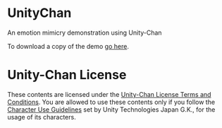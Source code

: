 # UnityChan
An emotion mimicry demonstration using Unity-Chan

To download a copy of the demo [go here](https://drive.google.com/a/affectiva.com/folderview?id=0B968NDUjJFMRY2s5Wk1abEhndWc&usp=sharing).

# Unity-Chan License
These contents are licensed under the [Unity-Chan License Terms and Conditions](http://unity-chan.com/download/license_en.html). You are allowed to use these contents only if you follow the [Character Use Guidelines](http://unity-chan.com/download/guideline_en.html) set by Unity Technologies Japan G.K., for the usage of its characters.
